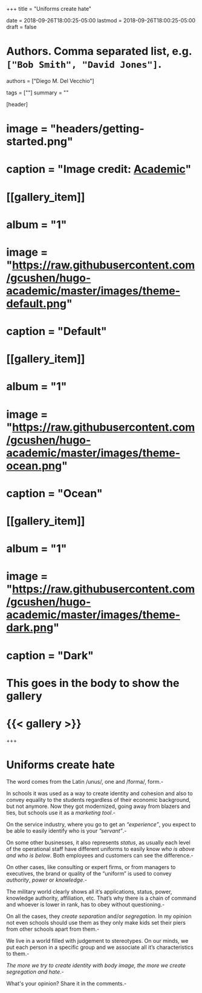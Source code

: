 +++
title = "Uniforms create hate"

date = 2018-09-26T18:00:25-05:00
lastmod = 2018-09-26T18:00:25-05:00
draft = false

# Authors. Comma separated list, e.g. `["Bob Smith", "David Jones"]`.
authors = ["Diego M. Del Vecchio"]

tags = [""]
summary = ""

[header]
# image = "headers/getting-started.png"
# caption = "Image credit: [**Academic**](https://github.com/gcushen/hugo-academic/)"

# [[gallery_item]]
# album = "1"
# image = "https://raw.githubusercontent.com/gcushen/hugo-academic/master/images/theme-default.png"
# caption = "Default"

# [[gallery_item]]
# album = "1"
# image = "https://raw.githubusercontent.com/gcushen/hugo-academic/master/images/theme-ocean.png"
# caption = "Ocean"

# [[gallery_item]]
# album = "1"
# image = "https://raw.githubusercontent.com/gcushen/hugo-academic/master/images/theme-dark.png"
# caption = "Dark"

# This goes in the body to show the gallery
# {{< gallery >}}


+++

# Uniforms create hate
The word comes from the Latin /unus/, one and /forma/, form.-

In schools it was used as a way to create identity and cohesion and also to convey equality to the students regardless of their economic background, but not anymore.
Now they got modernized, going away from blazers and ties, but schools use it as a *marketing tool*.-

On the service industry, where you go to get an *“experience”*, you expect to be able to easily identify who is your *”servant”*.-

On some other businesses, it also represents *status*, as usually each level of the operational staff have different uniforms to easily know *who is above and who is below*. Both employees and customers can see the difference.-

On other cases, like consulting or expert firms, or from managers to executives, the brand or quality of the “uniform” is used to convey *authority*, *power* or *knowledge*.-

The military world clearly shows all it’s applications, status, power, knowledge authority, affiliation, etc. That’s why there is a chain of command and whoever is lower in rank, has to obey without questioning.- 

On all the cases, they *create separation* and/or *segregation*. In my opinion not even schools should use them as they only make kids set their piers from other schools apart from them.-

We live in a world filled with judgement to stereotypes. On our minds, we put each person in a specific group and we associate all it’s characteristics to them.-

*The more we try to create identity with body image, the more we create segregation and hate*.-

What's your opinion?
Share it in the comments.-
